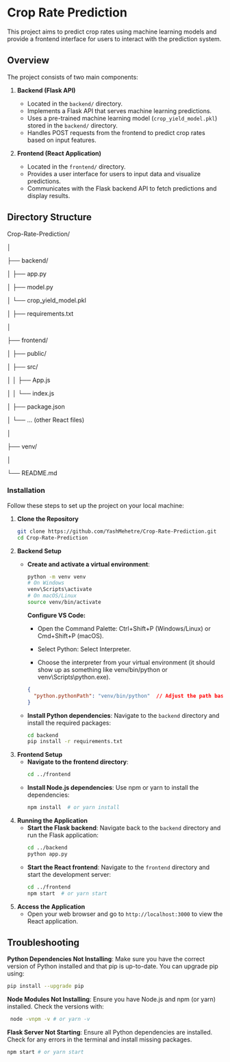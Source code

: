 # Crop Rate Prediction

This project aims to predict crop rates using machine learning models and provide a frontend interface for users to interact with the prediction system.

## Overview

The project consists of two main components:

1. **Backend (Flask API)**

   - Located in the `backend/` directory.
   - Implements a Flask API that serves machine learning predictions.
   - Uses a pre-trained machine learning model (`crop_yield_model.pkl`) stored in the `backend/` directory.
   - Handles POST requests from the frontend to predict crop rates based on input features.

2. **Frontend (React Application)**
   - Located in the `frontend/` directory.
   - Provides a user interface for users to input data and visualize predictions.
   - Communicates with the Flask backend API to fetch predictions and display results.

## Directory Structure

Crop-Rate-Prediction/

│

├── backend/

│ ├── app.py

│ ├── model.py

│ └── crop_yield_model.pkl

│ ├── requirements.txt

│

├── frontend/

│ ├── public/

│ ├── src/

│ │ ├── App.js

│ │ └── index.js

│ ├── package.json

│ └── ... (other React files)

│

├── venv/

│

└── README.md

### Installation

Follow these steps to set up the project on your local machine:

1. **Clone the Repository**
   ```bash
   git clone https://github.com/YashMehetre/Crop-Rate-Prediction.git
   cd Crop-Rate-Prediction
   ```
2. **Backend Setup**
   - **Create and activate a virtual environment**:
     ```bash
     python -m venv venv
     # On Windows
     venv\Scripts\activate
     # On macOS/Linux
     source venv/bin/activate
     ```

     **Configure VS Code:**

      * Open the Command Palette: Ctrl+Shift+P (Windows/Linux) or Cmd+Shift+P (macOS).
         
      * Select Python: Select Interpreter.
         
      * Choose the interpreter from your virtual environment (it should show up as something like venv/bin/python or venv\\Scripts\\python.exe).
      ```json
      {
        "python.pythonPath": "venv/bin/python"  // Adjust the path based on your operating system
      }
      ```
   - **Install Python dependencies**:
     Navigate to the `backend` directory and install the required packages:
     ```bash
     cd backend
     pip install -r requirements.txt
     ```
3. **Frontend Setup**
   - **Navigate to the frontend directory**:
     ```bash
     cd ../frontend
     ```
   - **Install Node.js dependencies**:
     Use npm or yarn to install the dependencies:
     ```bash
     npm install  # or yarn install
     ```
4. **Running the Application**
   - **Start the Flask backend**:
     Navigate back to the `backend` directory and run the Flask application:
     ```bash
     cd ../backend
     python app.py
     ```
   - **Start the React frontend**:
     Navigate to the `frontend` directory and start the development server:
     ```bash
     cd ../frontend
     npm start  # or yarn start
     ```
5. **Access the Application**
   - Open your web browser and go to `http://localhost:3000` to view the React application.

## Troubleshooting

**Python Dependencies Not Installing**: Make sure you have the correct version of Python installed and that pip is up-to-date. You can upgrade pip using:
  ```bash
  pip install --upgrade pip
  ```
**Node Modules Not Installing**: Ensure you have Node.js and npm (or yarn) installed. Check the versions with:
  ```bash
   node -vnpm -v # or yarn -v
  ```
 **Flask Server Not Starting**: Ensure all Python dependencies are installed. Check for any errors in the terminal and install missing packages.
   ```bash
   npm start # or yarn start
   ```


